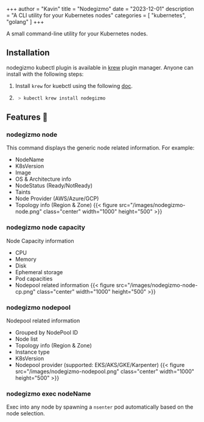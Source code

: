 +++
author = "Kavin"
title = "Nodegizmo"
date = "2023-12-01"
description = "A CLI utility for your Kubernetes nodes"
categories = [
    "kubernetes",
    "golang"
]
+++

A small command-line utility for your Kubernetes nodes.

## Installation
nodegizmo kubectl plugin is available in [krew](https://krew.sigs.k8s.io/) plugin manager. Anyone can install with the following steps:
1. Install `krew` for kuebctl using the following [doc](https://krew.sigs.k8s.io/docs/user-guide/setup/install/).
2. ```bash
    > kubectl krew install nodegizmo
    ```

## Features 🚀
### nodegizmo node
This command displays the generic node related information. For example:
  - NodeName
  - K8sVersion
  - Image
  - OS & Architecture info
  - NodeStatus (Ready/NotReady)
  - Taints
  - Node Provider (AWS/Azure/GCP)
  - Topology info (Region & Zone)
{{< figure src="/images/nodegizmo-node.png"  class="center" width="1000" height="500" >}}

### nodegizmo node capacity
Node Capacity information
  - CPU
  - Memory
  - Disk
  - Ephemeral storage
  - Pod capacities
- Nodepool related information
{{< figure src="/images/nodegizmo-node-cp.png"  class="center" width="1000" height="500" >}}

### nodegizmo nodepool
Nodepool related information
  - Grouped by NodePool ID
  - Node list
  - Topology info (Region & Zone)
  - Instance type
  - K8sVersion
  - Nodepool provider (supported: EKS/AKS/GKE/Karpenter)
{{< figure src="/images/nodegizmo-nodepool.png"  class="center" width="1000" height="500" >}}

### nodegizmo exec nodeName
Exec into any node by spawning a `nsenter` pod automatically based on the node selection.